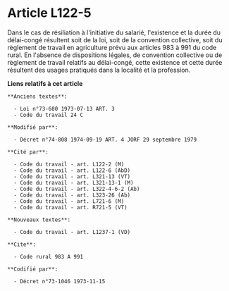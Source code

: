 # Article L122-5

Dans le cas de résiliation à l'initiative du salarié, l'existence et la durée du délai-congé résultent soit de la loi, soit
de la convention collective, soit du règlement de travail en agriculture prévu aux articles 983 à 991 du code rural. En
l'absence de dispositions légales, de convention collective ou de règlement de travail relatifs au délai-congé, cette
existence et cette durée résultent des usages pratiqués dans la localité et la profession.

**Liens relatifs à cet article**

	**Anciens textes**:

	  - Loi n°73-680 1973-07-13 ART. 3
	  - Code du travail 24 C

	**Modifié par**:

	  - Décret n°74-808 1974-09-19 ART. 4 JORF 29 septembre 1979

	**Cité par**:

	  - Code du travail - art. L122-2 (M)
	  - Code du travail - art. L122-6 (AbD)
	  - Code du travail - art. L321-13 (VT)
	  - Code du travail - art. L321-13-1 (M)
	  - Code du travail - art. L322-4-6-2 (Ab)
	  - Code du travail - art. L323-26 (Ab)
	  - Code du travail - art. L721-6 (M)
	  - Code du travail - art. R721-5 (VT)

	**Nouveaux textes**:

	  - Code du travail - art. L1237-1 (VD)

	**Cite**:

	  - Code rural 983 A 991

	**Codifié par**:

	  - Décret n°73-1046 1973-11-15
